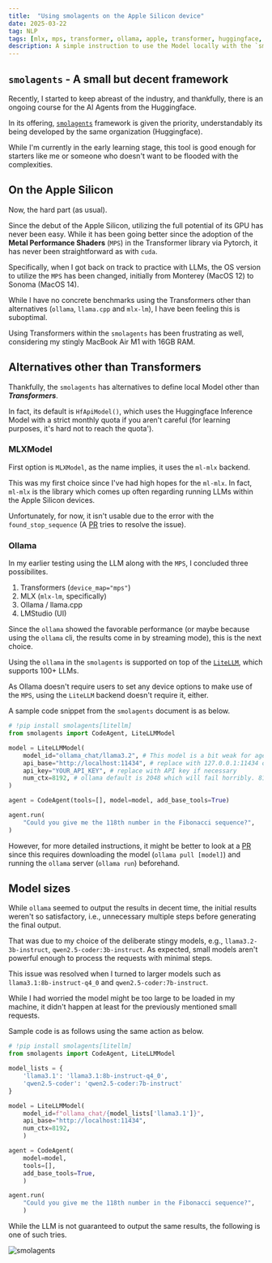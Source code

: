 ```yaml
---
title:  "Using smolagents on the Apple Silicon device"
date: 2025-03-22
tag: NLP
tags: [mlx, mps, transformer, ollama, apple, transformer, huggingface, smolagents, litellm]
description: A simple instruction to use the Model locally with the `smolagents`, a small Agents framework by Huggingface
---
```



## `smolagents` - A small but decent framework

Recently, I started to keep abreast of the industry, and thankfully, there is an ongoing course for the AI Agents from the Huggingface.

In its offering, [`smolagents`](https://huggingface.co/docs/smolagents) framework is given the priority, understandably its being developed by the same organization (Huggingface).

While I'm currently in the early learning stage, this tool is good enough for starters like me or someone who doesn't want to be flooded with the complexities.


## On the Apple Silicon

Now, the hard part (as usual).

Since the debut of the Apple Silicon, utilizing the full potential of its GPU has never been easy.
While it has been going better since the adoption of the **Metal Performance Shaders** (`MPS`) in the Transformer library via Pytorch, it has never been straightforward as with `cuda`.

Specifically, when I got back on track to practice with LLMs, the OS version to utilize the `MPS` has been changed, initially from Monterey (MacOS 12) to Sonoma (MacOS 14).

While I have no concrete benchmarks using the Transformers other than alternatives (`ollama`, `llama.cpp` and `mlx-lm`), I have been feeling this is suboptimal.

Using Transformers within the `smolagents` has been frustrating as well, considering my stingly MacBook Air M1 with 16GB RAM.


## Alternatives other than Transformers

Thankfully, the `smolagents` has alternatives to define local Model other than ***Transformers***.

In fact, its default is `HfApiModel()`, which uses the Huggingface Inference Model with a strict monthly quota if you aren't careful (for learning purposes, it's hard not to reach the quota').


### MLXModel

First option is `MLXModel`, as the name implies, it uses the `ml-mlx` backend.

This was my first choice since I've had high hopes for the `ml-mlx`.
In fact, `ml-mlx` is the library which comes up often regarding running LLMs within the Apple Silicon devices.

Unfortunately, for now, it isn't usable due to the error with the `found_stop_sequence` (A [PR](https://github.com/huggingface/smolagents/pull/999) tries to resolve the issue).


### Ollama

In my earlier testing using the LLM along with the `MPS`, I concluded three possibilites.

1) Transformers (`device_map="mps"`)
2) MLX (`mlx-lm`, specifically)
3) Ollama / llama.cpp
4) LMStudio (UI)

Since the `ollama` showed the favorable performance (or maybe because using the `ollama` cli, the results come in by streaming mode), this is the next choice.

Using the `ollama` in the `smolagents` is supported on top of the [`LiteLLM`](https://docs.litellm.ai/docs/), which supports 100+ LLMs.

As Ollama doesn't require users to set any device options to make use of the `MPS`, using the `LiteLLM` backend doesn't require it, either.

A sample code snippet from the `smolagents` document is as below.

```py
# !pip install smolagents[litellm]
from smolagents import CodeAgent, LiteLLMModel

model = LiteLLMModel(
    model_id="ollama_chat/llama3.2", # This model is a bit weak for agentic behaviours though
    api_base="http://localhost:11434", # replace with 127.0.0.1:11434 or remote open-ai compatible server if necessary
    api_key="YOUR_API_KEY", # replace with API key if necessary
    num_ctx=8192, # ollama default is 2048 which will fail horribly. 8192 works for easy tasks, more is better. Check https://huggingface.co/spaces/NyxKrage/LLM-Model-VRAM-Calculator to calculate how much VRAM this will need for the selected model.
)

agent = CodeAgent(tools=[], model=model, add_base_tools=True)

agent.run(
    "Could you give me the 118th number in the Fibonacci sequence?",
)
```

However, for more detailed instructions, it might be better to look at a [PR](https://github.com/huggingface/agents-course/pull/327/files) since this requires downloading the model (`ollama pull [model]`) and running the `ollama` server (`ollama run`) beforehand.


## Model sizes

While `ollama` seemed to output the results in decent time, the initial results weren't so satisfactory, i.e., unnecessary multiple steps before generating the final output.

That was due to my choice of the deliberate stingy models, e.g., `llama3.2-3b-instruct`, `qwen2.5-coder:3b-instruct`.
As expected, small models aren't powerful enough to process the requests with minimal steps.

This issue was resolved when I turned to larger models such as `llama3.1:8b-instruct-q4_0` and `qwen2.5-coder:7b-instruct`.

While I had worried the model might be too large to be loaded in my machine, it didn't happen at least for the previously mentioned small requests.

Sample code is as follows using the same action as below.

```py
# !pip install smolagents[litellm]
from smolagents import CodeAgent, LiteLLMModel

model_lists = {
    'llama3.1': 'llama3.1:8b-instruct-q4_0',
    'qwen2.5-coder': 'qwen2.5-coder:7b-instruct'
}

model = LiteLLMModel(
    model_id=f"ollama_chat/{model_lists['llama3.1']}",
    api_base="http://localhost:11434",
    num_ctx=8192,
    )

agent = CodeAgent(
    model=model, 
    tools=[], 
    add_base_tools=True,
    )

agent.run(
    "Could you give me the 118th number in the Fibonacci sequence?",
    )
```

While the LLM is not guaranteed to output the same results, the following is one of such tries.

![smolagents](/images/smolagents.png)